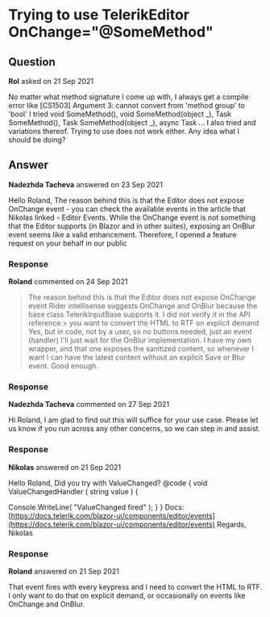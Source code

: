 # Trying to use TelerikEditor OnChange="@SomeMethod"

## Question

**Rol** asked on 21 Sep 2021

No matter what method signature I come up with, I always get a compile error like [CS1503] Argument 3: cannot convert from 'method group' to 'bool' I tried void SomeMethod(), void SomeMethod(object _), Task SomeMethod(), Task SomeMethod(object _), async Task ... I also tried <TelerikEditor OnChange="@(_=> SomeMethod())"> and variations thereof. Trying to use <TelerikEditor T="string"> does not work either. Any idea what I should be doing?

## Answer

**Nadezhda Tacheva** answered on 23 Sep 2021

Hello Roland, The reason behind this is that the Editor does not expose OnChange event - you can check the available events in the article that Nikolas linked - Editor Events. While the OnChange event is not something that the Editor supports (in Blazor and in other suites), exposing an OnBlur event seems like a valid enhancement. Therefore, I opened a feature request on your behalf in our public

### Response

**Roland** commented on 24 Sep 2021

> The reason behind this is that the Editor does not expose OnChange event Rider intellisense suggests OnChange and OnBlur because the base class TelerikInputBase supports it. I did not verify it in the API reference.> you want to convert the HTML to RTF on explicit demand Yes, but in code, not by a user, so no buttons needed, just an event (handler) I'll just wait for the OnBlur implementation. I have my own <HtmlEditor> wrapper, and that one exposes the sanitized content, so whenever I want I can have the latest content without an explicit Save or Blur event. Good enough.

### Response

**Nadezhda Tacheva** commented on 27 Sep 2021

Hi Roland, I am glad to find out this will suffice for your use case. Please let us know if you run across any other concerns, so we can step in and assist.

### Response

**Nikolas** answered on 21 Sep 2021

Hello Roland, Did you try with ValueChanged? <TelerikEditor ValueChanged="ValueChangedHandler"> </TelerikEditor> @code { void ValueChangedHandler ( string value ) {

Console.WriteLine( "ValueChanged fired" );
}
} Docs: [https://docs.telerik.com/blazor-ui/components/editor/events](https://docs.telerik.com/blazor-ui/components/editor/events) Regards, Nikolas

### Response

**Roland** answered on 21 Sep 2021

That event fires with every keypress and I need to convert the HTML to RTF. I only want to do that on explicit demand, or occasionally on events like OnChange and OnBlur.
